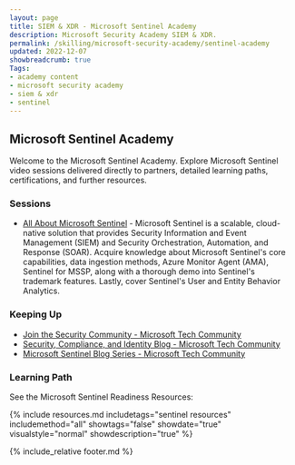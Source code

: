 ```yaml
---
layout: page
title: SIEM & XDR - Microsoft Sentinel Academy
description: Microsoft Security Academy SIEM & XDR.
permalink: /skilling/microsoft-security-academy/sentinel-academy
updated: 2022-12-07
showbreadcrumb: true
Tags:
- academy content
- microsoft security academy
- siem & xdr
- sentinel
---
```


## Microsoft Sentinel Academy
Welcome to the Microsoft Sentinel Academy. Explore Microsoft Sentinel video sessions delivered directly to partners, detailed learning paths, certifications, and further resources.


### Sessions
* [All About Microsoft Sentinel](https://www.youtube.com/watch?v=36MacSmlEgc) - Microsoft Sentinel is a scalable, cloud-native solution that provides Security Information and Event Management (SIEM) and Security Orchestration, Automation, and Response (SOAR). Acquire knowledge about Microsoft Sentinel's core capabilities, data ingestion methods, Azure Monitor Agent (AMA), Sentinel for MSSP, along with a thorough demo into Sentinel's trademark features. Lastly, cover Sentinel's User and Entity Behavior Analytics.


### Keeping Up
* [Join the Security Community - Microsoft Tech Community](https://techcommunity.microsoft.com/t5/security-compliance-and-identity/join-our-security-community/ba-p/927888)
* [Security, Compliance, and Identity Blog - Microsoft Tech Community](https://techcommunity.microsoft.com/t5/microsoft-security-and/security-community-webinars/ba-p/927888)
* [Microsoft Sentinel Blog Series - Microsoft Tech Community](https://techcommunity.microsoft.com/t5/microsoft-sentinel-blog/bg-p/MicrosoftSentinelBlog)


### Learning Path
See the Microsoft Sentinel Readiness Resources:

{% include resources.md 
    includetags="sentinel resources"
    includemethod="all" 
    showtags="false" 
    showdate="true" 
    visualstyle="normal" 
    showdescription="true"
%}


{% include_relative footer.md %}